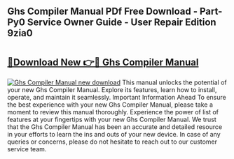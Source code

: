 ## Ghs Compiler Manual PDf Free Download - Part-Py0 Service Owner Guide - User Repair Edition 9zia0

# <h2><a href="http://bc36712.oget.top/?id=Ghs+Compiler+Manual">🔗Download New 👉🔴 Ghs Compiler Manual</a></h2>

[![Ghs Compiler Manual new download](https://i.imgur.com/5g1atiW.png)](http://bc36712.oget.top/?id=Ghs+Compiler+Manual)
This manual unlocks the potential of your new Ghs Compiler Manual. Explore its features, learn how to install, operate, and maintain it seamlessly. Important Information Ahead To ensure the best experience with your new Ghs Compiler Manual, please take a moment to review this manual thoroughly. Experience the power of list of features at your fingertips with your new Ghs Compiler Manual. We trust that the Ghs Compiler Manual has been an accurate and detailed resource in your efforts to learn the ins and outs of your new device. In case of any queries or concerns, please do not hesitate to reach out to our customer service team.
